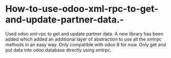 # How-to-use-odoo-xml-rpc-to-get-and-update-partner-data.-
Used odoo xml-rpc to get and update partner data. A new library has been added which added an additional layer of abstraction to use all the xmlrpc methods in an easy way.
Only compatible with odoo 8 for now. 
Only get and put data into odoo database directly using xmlrpc. 
